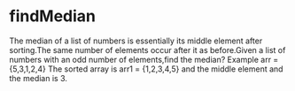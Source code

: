 # findMedian
The median of a list of numbers is essentially its middle element after sorting.The same number of elements occur after it as before.Given a list of numbers with an odd number of elements,find the median?
Example 
arr = {5,3,1,2,4}
The sorted array is arr1 = {1,2,3,4,5} and the middle element and the median is 3.
